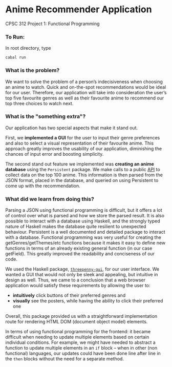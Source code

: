 # Anime Recommender Application
CPSC 312 Project 1: Functional Programming

### To Run:
In root directory, type
```
cabal run
```
### What is the problem?
We want to solve the problem of a person’s indecisiveness when choosing an anime to watch. Quick and on-the-spot recommendations would be ideal for our user. Therefore, our application will take into consideration the user’s top five favourite genres as well as their favourite anime to recommend our top three choices to watch next.

### What is the "something extra"?
Our application has two special aspects that make it stand out.

First, we **implemented a GUI** for the user to input their genre preferences and also to select a visual representation of their favourite anime. This approach greatly improves the usability of our application, diminishing the chances of input error and boosting simplicity.

The second stand out feature we implemented was **creating an anime database** using the `Persistent` package. We make calls to a public [API](https://docs.api.jikan.moe) to collect data on the top 100 anime. This information is then parsed from the JSON format, placed in the database, and queried on using Persistent to come up with the recommendation.

### What did we learn from doing this?
Parsing a JSON using functional programming is difficult, but it offers a lot of control over what is parsed and how we store the parsed result. It is also possible to interact with a database using Haskell, and the strongly typed nature of Haskell makes the database quite resilient to unexpected behaviour. Persistent is a well documented and detailed package to interact with a database. Functional programming was very useful for creating the getGenres/getThemes/etc functions because it makes it easy to define new functions in terms of an already existing general function (in our case getField). This greatly improved the readability and conciseness of our code.

We used the Haskell package, [`threepenny-gui`](https://hackage.haskell.org/package/threepenny-gui), for our user interface. We wanted a GUI that would not only be sleek and appealing, but intuitive in design as well. Thus, we came to a conclusion that a web browser application would satisfy these requirements by allowing the user to:

- **intuitively** click buttons of their preferred genres and
- **visually** see the posters, while having the ability to click their preferred one

Overall, this package provided us with a straightforward implementation route for rendering HTML DOM (document object model) elements.

In terms of using functional programming for the frontend: it became difficult when needing to update multiple elements based on certain individual conditions. For example, we might have needed to abstract a function to update multiple elements in an `if` block – when in other (non functional) languages, our updates could have been done line after line in the `then` blocks without the need for a separate method.
